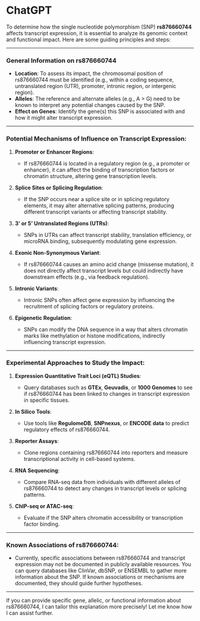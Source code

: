 # ChatGPT

To determine how the single nucleotide polymorphism (SNP) **rs876660744** affects transcript expression, it is essential to analyze its genomic context and functional impact. Here are some guiding principles and steps:

---

### General Information on rs876660744
- **Location**: To assess its impact, the chromosomal position of rs876660744 must be identified (e.g., within a coding sequence, untranslated region (UTR), promoter, intronic region, or intergenic region).
- **Alleles**: The reference and alternate alleles (e.g., A > G) need to be known to interpret any potential changes caused by the SNP.
- **Effect on Genes**: Identify the gene(s) this SNP is associated with and how it might alter transcript expression.

---

### Potential Mechanisms of Influence on Transcript Expression:
1. **Promoter or Enhancer Regions**:
   - If rs876660744 is located in a regulatory region (e.g., a promoter or enhancer), it can affect the binding of transcription factors or chromatin structure, altering gene transcription levels.

2. **Splice Sites or Splicing Regulation**:
   - If the SNP occurs near a splice site or in splicing regulatory elements, it may alter alternative splicing patterns, producing different transcript variants or affecting transcript stability.

3. **3’ or 5’ Untranslated Regions (UTRs)**:
   - SNPs in UTRs can affect transcript stability, translation efficiency, or microRNA binding, subsequently modulating gene expression.

4. **Exonic Non-Synonymous Variant**:
   - If rs876660744 causes an amino acid change (missense mutation), it does not directly affect transcript levels but could indirectly have downstream effects (e.g., via feedback regulation).

5. **Intronic Variants**:
   - Intronic SNPs often affect gene expression by influencing the recruitment of splicing factors or regulatory proteins.

6. **Epigenetic Regulation**:
   - SNPs can modify the DNA sequence in a way that alters chromatin marks like methylation or histone modifications, indirectly influencing transcript expression.

---

### Experimental Approaches to Study the Impact:
1. **Expression Quantitative Trait Loci (eQTL) Studies**:
   - Query databases such as **GTEx**, **Geuvadis**, or **1000 Genomes** to see if rs876660744 has been linked to changes in transcript expression in specific tissues.

2. **In Silico Tools**:
   - Use tools like **RegulomeDB**, **SNPnexus**, or **ENCODE data** to predict regulatory effects of rs876660744.

3. **Reporter Assays**:
   - Clone regions containing rs876660744 into reporters and measure transcriptional activity in cell-based systems.

4. **RNA Sequencing**:
   - Compare RNA-seq data from individuals with different alleles of rs876660744 to detect any changes in transcript levels or splicing patterns.

5. **ChIP-seq or ATAC-seq**:
   - Evaluate if the SNP alters chromatin accessibility or transcription factor binding.

---

### Known Associations of rs876660744:
- Currently, specific associations between rs876660744 and transcript expression may not be documented in publicly available resources. You can query databases like ClinVar, dbSNP, or ENSEMBL to gather more information about the SNP. If known associations or mechanisms are documented, they should guide further hypotheses.

---

If you can provide specific gene, allelic, or functional information about rs876660744, I can tailor this explanation more precisely! Let me know how I can assist further.